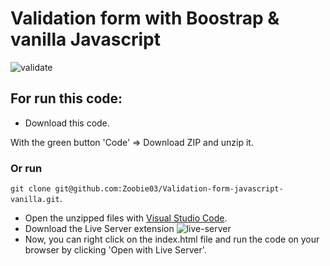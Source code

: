 # Validation form with Boostrap & vanilla Javascript
![validate](https://user-images.githubusercontent.com/74169935/154175277-29f2c342-7832-47f0-8d3d-926d41e2ac33.png)

## For run this code:
- Download this code.

With the green button 'Code' => Download ZIP and unzip it.

### Or run 

`git clone git@github.com:Zoobie03/Validation-form-javascript-vanilla.git`.

- Open the unzipped files with [Visual Studio Code](https://code.visualstudio.com/).
- Download the Live Server extension
![live-server](https://user-images.githubusercontent.com/74169935/154176690-84e97407-34fa-441e-9174-d6b1509a39b8.png)
- Now, you can right click on the index.html file and run the code on your browser by clicking 'Open with Live Server'.

